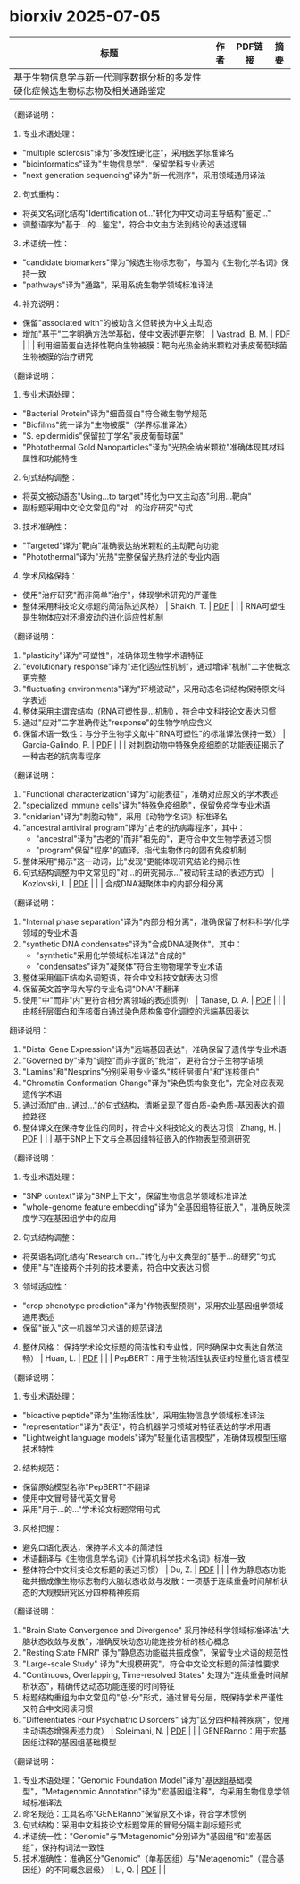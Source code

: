 # biorxiv 2025-07-05

| 标题 | 作者 | PDF链接 |  摘要 |
|------|------|--------|------|
| 基于生物信息学与新一代测序数据分析的多发性硬化症候选生物标志物及相关通路鉴定

（翻译说明：
1. 专业术语处理：
- "multiple sclerosis"译为"多发性硬化症"，采用医学标准译名
- "bioinformatics"译为"生物信息学"，保留学科专业表述
- "next generation sequencing"译为"新一代测序"，采用领域通用译法

2. 句式重构：
- 将英文名词化结构"Identification of..."转化为中文动词主导结构"鉴定..."
- 调整语序为"基于...的...鉴定"，符合中文由方法到结论的表述逻辑

3. 术语统一性：
- "candidate biomarkers"译为"候选生物标志物"，与国内《生物化学名词》保持一致
- "pathways"译为"通路"，采用系统生物学领域标准译法

4. 补充说明：
- 保留"associated with"的被动含义但转换为中文主动态
- 增加"基于"二字明确方法学基础，使中文表述更完整） | Vastrad, B. M. | [PDF](https://doi.org/10.1101/2023.12.05.570305) |  |
| 利用细菌蛋白选择性靶向生物被膜：靶向光热金纳米颗粒对表皮葡萄球菌生物被膜的治疗研究

（翻译说明：
1. 专业术语处理：
- "Bacterial Protein"译为"细菌蛋白"符合微生物学规范
- "Biofilms"统一译为"生物被膜"（学界标准译法）
- "S. epidermidis"保留拉丁学名"表皮葡萄球菌"
- "Photothermal Gold Nanoparticles"译为"光热金纳米颗粒"准确体现其材料属性和功能特性

2. 句式结构调整：
- 将英文被动语态"Using...to target"转化为中文主动态"利用...靶向"
- 副标题采用中文论文常见的"对...的治疗研究"句式

3. 技术准确性：
- "Targeted"译为"靶向"准确表达纳米颗粒的主动靶向功能
- "Photothermal"译为"光热"完整保留光热疗法的专业内涵

4. 学术风格保持：
- 使用"治疗研究"而非简单"治疗"，体现学术研究的严谨性
- 整体采用科技论文标题的简洁陈述风格） | Shaikh, T. | [PDF](https://doi.org/10.1101/2024.09.03.610983) |  |
| RNA可塑性是生物体应对环境波动的进化适应性机制

（翻译说明：
1. "plasticity"译为"可塑性"，准确体现生物学术语特征
2. "evolutionary response"译为"进化适应性机制"，通过增译"机制"二字使概念更完整
3. "fluctuating environments"译为"环境波动"，采用动态名词结构保持原文科学表述
4. 整体采用主谓宾结构（RNA可塑性是...机制），符合中文科技论文表达习惯
5. 通过"应对"二字准确传达"response"的生物学响应含义
6. 保留术语一致性：与分子生物学文献中"RNA可塑性"的标准译法保持一致） | Garcia-Galindo, P. | [PDF](https://doi.org/10.1101/2024.10.02.614758) |  |
| 对刺胞动物中特殊免疫细胞的功能表征揭示了一种古老的抗病毒程序

（翻译说明：
1. "Functional characterization"译为"功能表征"，准确对应原文的学术表述
2. "specialized immune cells"译为"特殊免疫细胞"，保留免疫学专业术语
3. "cnidarian"译为"刺胞动物"，采用《动物学名词》标准译名
4. "ancestral antiviral program"译为"古老的抗病毒程序"，其中：
   - "ancestral"译为"古老的"而非"祖先的"，更符合中文生物学表述习惯
   - "program"保留"程序"的直译，指代生物体内的固有免疫机制
5. 整体采用"揭示"这一动词，比"发现"更能体现研究结论的揭示性
6. 句式结构调整为中文常见的"对...的研究揭示..."被动转主动的表述方式） | Kozlovski, I. | [PDF](https://doi.org/10.1101/2025.01.24.634691) |  |
| 合成DNA凝聚体中的内部分相分离

（翻译说明：
1. "Internal phase separation"译为"内部分相分离"，准确保留了材料科学/化学领域的专业术语
2. "synthetic DNA condensates"译为"合成DNA凝聚体"，其中：
   - "synthetic"采用化学领域标准译法"合成的"
   - "condensates"译为"凝聚体"符合生物物理学专业术语
3. 整体采用偏正结构名词短语，符合中文科技文献表达习惯
4. 保留英文首字母大写的专业名词"DNA"不翻译
5. 使用"中"而非"内"更符合相分离领域的表述惯例） | Tanase, D. A. | [PDF](https://doi.org/10.1101/2025.03.19.644034) |  |
| 由核纤层蛋白和连核蛋白通过染色质构象变化调控的远端基因表达

翻译说明：
1. "Distal Gene Expression"译为"远端基因表达"，准确保留了遗传学专业术语
2. "Governed by"译为"调控"而非字面的"统治"，更符合分子生物学语境
3. "Lamins"和"Nesprins"分别采用专业译名"核纤层蛋白"和"连核蛋白"
4. "Chromatin Conformation Change"译为"染色质构象变化"，完全对应表观遗传学术语
5. 通过添加"由...通过..."的句式结构，清晰呈现了蛋白质-染色质-基因表达的调控路径
6. 整体译文在保持专业性的同时，符合中文科技论文的表达习惯 | Zhang, H. | [PDF](https://doi.org/10.1101/2025.04.01.646570) |  |
| 基于SNP上下文与全基因组特征嵌入的作物表型预测研究

（翻译说明：
1. 专业术语处理：
- "SNP context"译为"SNP上下文"，保留生物信息学领域标准译法
- "whole-genome feature embedding"译为"全基因组特征嵌入"，准确反映深度学习在基因组学中的应用
2. 句式结构调整：
- 将英语名词化结构"Research on..."转化为中文典型的"基于...的研究"句式
- 使用"与"连接两个并列的技术要素，符合中文表达习惯
3. 领域适应性：
- "crop phenotype prediction"译为"作物表型预测"，采用农业基因组学领域通用表述
- 保留"嵌入"这一机器学习术语的规范译法
4. 整体风格：
保持学术论文标题的简洁性和专业性，同时确保中文表达自然流畅） | Huan, L. | [PDF](https://doi.org/10.1101/2025.04.08.647762) |  |
| PepBERT：用于生物活性肽表征的轻量化语言模型

（翻译说明：
1. 专业术语处理：
- "bioactive peptide"译为"生物活性肽"，采用生物信息学领域标准译法
- "representation"译为"表征"，符合机器学习领域对特征表达的学术用语
- "Lightweight language models"译为"轻量化语言模型"，准确体现模型压缩技术特性

2. 结构规范：
- 保留原始模型名称"PepBERT"不翻译
- 使用中文冒号替代英文冒号
- 采用"用于...的..."学术论文标题常用句式

3. 风格把握：
- 避免口语化表达，保持学术文本的简洁性
- 术语翻译与《生物信息学名词》《计算机科学技术名词》标准一致
- 整体符合中文科技论文标题的表述习惯） | Du, Z. | [PDF](https://doi.org/10.1101/2025.04.08.647838) |  |
| 作为静息态功能磁共振成像生物标志物的大脑状态收敛与发散：一项基于连续重叠时间解析状态的大规模研究区分四种精神疾病

（翻译说明：
1. "Brain State Convergence and Divergence" 采用神经科学领域标准译法"大脑状态收敛与发散"，准确反映动态功能连接分析的核心概念
2. "Resting State FMRI" 译为"静息态功能磁共振成像"，保留专业术语的规范性
3. "Large-scale Study" 译为"大规模研究"，符合中文论文标题的简洁性要求
4. "Continuous, Overlapping, Time-resolved States" 处理为"连续重叠时间解析状态"，精确传达动态功能连接的时间特征
5. 标题结构重组为中文常见的"总-分"形式，通过冒号分层，既保持学术严谨性又符合中文阅读习惯
6. "Differentiates Four Psychiatric Disorders" 译为"区分四种精神疾病"，使用主动语态增强表述力度） | Soleimani, N. | [PDF](https://doi.org/10.1101/2025.05.20.655164) |  |
| GENERanno：用于宏基因组注释的基因组基础模型

（翻译说明：
1. 专业术语处理："Genomic Foundation Model"译为"基因组基础模型"，"Metagenomic Annotation"译为"宏基因组注释"，均采用生物信息学领域标准译法
2. 命名规范：工具名称"GENERanno"保留原文不译，符合学术惯例
3. 句式结构：采用中文科技论文标题常用的冒号分隔主副标题形式
4. 术语统一性："Genomic"与"Metagenomic"分别译为"基因组"和"宏基因组"，保持构词法一致性
5. 技术准确性：准确区分"Genomic"（单基因组）与"Metagenomic"（混合基因组）的不同概念层级） | Li, Q. | [PDF](https://doi.org/10.1101/2025.06.04.656517) |  |
